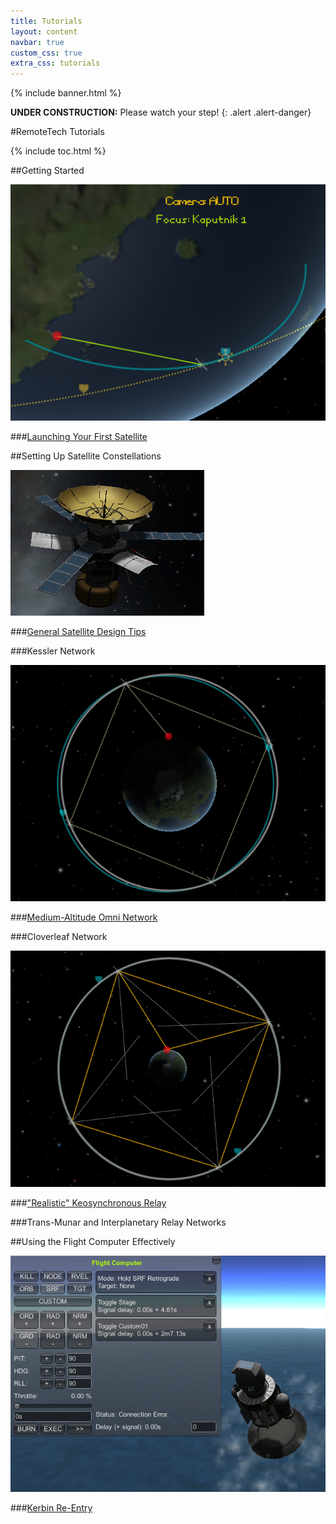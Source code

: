 ```yaml
---
title: Tutorials
layout: content
navbar: true
custom_css: true
extra_css: tutorials
---
```


{% include banner.html %}

**UNDER CONSTRUCTION:** Please watch your step!
{: .alert .alert-danger}

#RemoteTech Tutorials

{% include toc.html %}

##Getting Started

![](firstsat/ascent_path.png)

###[Launching Your First Satellite](firstsat/)

##Setting Up Satellite Constellations

![](comsats/thumbnail.png)

###[General Satellite Design Tips](comsats/)

###Kessler Network

![](c16network/single_final.png)

###[Medium-Altitude Omni Network](c16network/)

###Cloverleaf Network

![](keo/multi_final.png)

###["Realistic" Keosynchronous Relay](keo/)

###Trans-Munar and Interplanetary Relay Networks

##Using the Flight Computer Effectively

![](reentry/thumbnail.png)

###[Kerbin Re-Entry](reentry/)

